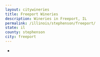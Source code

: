 ```yaml
---
layout: citywineries
title: Freeport Wineries
description: Wineries in Freeport, IL
permalink: /illinois/stephenson/freeport/
state: il
county: stephenson
city: freeport
---
```

-
